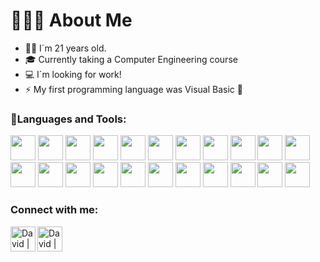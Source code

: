 # 👨🏻‍💻 About Me

- 👨🏽 I´m 21 years old.
- 🎓 Currently taking a Computer Engineering course
- 💻 I´m looking for work!
- ⚡ My first programming language was Visual Basic 👀

### 🔨Languages and Tools:

<p align="left">
<a href="https://bitbucket.org/" target="_blank"> <img src="https://cdn.jsdelivr.net/gh/devicons/devicon/icons/bitbucket/bitbucket-original.svg" width="40" height="40"/></a>
<a href="https://www.arduino.cc/" target="_blank"> <img src="https://cdn.jsdelivr.net/gh/devicons/devicon/icons/arduino/arduino-original-wordmark.svg" width="40" height="40"/></a>
<a href="https://devdocs.io/" target="_blank"> <img src="https://cdn.jsdelivr.net/gh/devicons/devicon/icons/bash/bash-plain.svg" width="40" height="40" /></a>
<a href="https://getbootstrap.com/" target="_blank"> <img src="https://cdn.jsdelivr.net/gh/devicons/devicon/icons/bootstrap/bootstrap-original-wordmark.svg" width="40" height="40"/></a>
<a href="https://devdocs.io/" target="_blank"> <img src="https://cdn.jsdelivr.net/gh/devicons/devicon/icons/c/c-original.svg" width="40" height="40"/></a>
<a href="https://devdocs.io/" target="_blank"> <img src="https://cdn.jsdelivr.net/gh/devicons/devicon/icons/cplusplus/cplusplus-original.svg" width="40" height="40"/></a>
<a href="https://devdocs.io/" target="_blank"> <img src="https://cdn.jsdelivr.net/gh/devicons/devicon/icons/csharp/csharp-original.svg" width="40" height="40"/></a>
<a href="https://devdocs.io/" target="_blank"> <img src="https://cdn.jsdelivr.net/gh/devicons/devicon/icons/css3/css3-original.svg" width="40" height="40"/></a>
<a href="https://devdocs.io/" target="_blank"> <img src="https://cdn.jsdelivr.net/gh/devicons/devicon/icons/docker/docker-original-wordmark.svg" width="40" height="40"/></a>
<a href="https://devdocs.io/" target="_blank"> <img src="https://cdn.jsdelivr.net/gh/devicons/devicon/icons/html5/html5-original.svg" width="40" height="40"/></a>
<a href="https://devdocs.io/" target="_blank"> <img src="https://cdn.jsdelivr.net/gh/devicons/devicon/icons/intellij/intellij-original.svg" width="40" height="40"/></a>
  <br>
<a href="https://devdocs.io/" target="_blank"> <img src="https://cdn.jsdelivr.net/gh/devicons/devicon/icons/java/java-original.svg" width="40" height="40"/></a>
<a href="https://devdocs.io/" target="_blank"> <img src="https://cdn.jsdelivr.net/gh/devicons/devicon/icons/javascript/javascript-original.svg" width="40" height="40"/></a>
<a href="https://devdocs.io/" target="_blank"> <img src="https://cdn.jsdelivr.net/gh/devicons/devicon/icons/laravel/laravel-plain-wordmark.svg" width="40" height="40"/></a>
<a href="https://devdocs.io/" target="_blank"> <img src="https://cdn.jsdelivr.net/gh/devicons/devicon/icons/mysql/mysql-original.svg" width="40" height="40"/></a>
<a href="https://devdocs.io/" target="_blank"> <img src="https://cdn.jsdelivr.net/gh/devicons/devicon/icons/php/php-original.svg" width="40" height="40"/></a>
<a href="https://devdocs.io/" target="_blank"> <img src="https://cdn.jsdelivr.net/gh/devicons/devicon/icons/python/python-original.svg" width="40" height="40"/></a>
<a href="https://devdocs.io/" target="_blank"> <img src="https://cdn.jsdelivr.net/gh/devicons/devicon/icons/threejs/threejs-original.svg" width="40" height="40"/></a>
<a href="https://devdocs.io/" target="_blank"> <img src="https://cdn.jsdelivr.net/gh/devicons/devicon/icons/vuejs/vuejs-original.svg" width="40" height="40"/></a>
<a href="https://devdocs.io/" target="_blank"> <img src="https://cdn.jsdelivr.net/gh/devicons/devicon/icons/visualstudio/visualstudio-plain.svg" width="40" height="40"/></a>
<a href="https://devdocs.io/" target="_blank"> <img src="https://cdn.jsdelivr.net/gh/devicons/devicon/icons/vscode/vscode-original.svg" width="40" height="40"/></a>
<a href="https://devdocs.io/" target="_blank"> <img src="https://cdn.jsdelivr.net/gh/devicons/devicon/icons/blender/blender-original.svg" width="40" height="40"/></a>

### Connect with me:

[<img align="left" alt="David | Linkedin" width="40" height="40" src="https://cdn.jsdelivr.net/gh/devicons/devicon/icons/linkedin/linkedin-original-wordmark.svg"/>][linkedin]
[<img align="left" alt="David | Instagram" width="40" height="40" src="https://cdn4.iconfinder.com/data/icons/picons-social/57/38-instagram-2-256.png" />][instagram]



[instagram]: https://instagram.com/diogomarques2003
[linkedin]: https://www.linkedin.com/in/davidsmarques/
